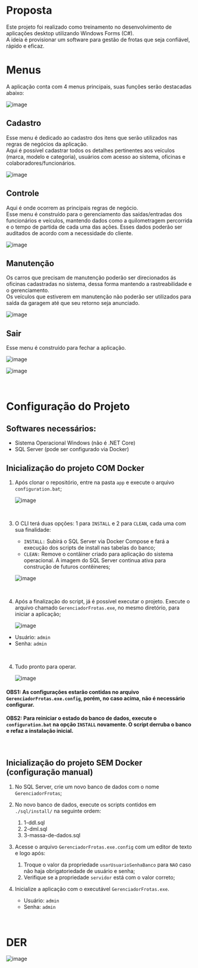 # Proposta

Este projeto foi realizado como treinamento no desenvolvimento de aplicações desktop utilizando Windows Forms (C#).
<br/>
A ideia é provisionar um software para gestão de frotas que seja confiável, rápido e eficaz.

# Menus

A aplicação conta com 4 menus principais, suas funções serão destacadas abaixo:

![image](https://github.com/user-attachments/assets/db62297b-40fd-49ee-a409-cd23650f4d2a)


## Cadastro

Esse menu é dedicado ao cadastro dos itens que serão utilizados nas regras de negócios da aplicação.
<br/>
Aqui é possível cadastrar todos os detalhes pertinentes aos veículos (marca, modelo e categoria), usuários com acesso ao sistema, oficinas e colaboradores/funcionários.

![image](https://github.com/user-attachments/assets/e4198234-c73b-43c3-a16f-86bc4d304139)


## Controle

Aqui é onde ocorrem as principais regras de negócio.
<br/>
Esse menu é construído para o gerenciamento das saídas/entradas dos funcionários e veículos, mantendo dados como a quilometragem percorrida e o tempo de partida de cada uma das ações. Esses dados poderão ser auditados de acordo com a necessidade do cliente.

![image](https://github.com/user-attachments/assets/0a8fc91d-05a9-4f96-8f27-eb057987066a)


## Manutenção

Os carros que precisam de manutenção poderão ser direcionados ás oficinas cadastradas no sistema, dessa forma mantendo a rastreabilidade e o gerenciamento.
<br/>
Os veículos que estiverem em manutenção não poderão ser utilizados para saída da garagem até que seu retorno seja anunciado. 

![image](https://github.com/user-attachments/assets/4b9244b0-869a-49e6-9e53-4acfd29b4ffd)


## Sair

Esse menu é construído para fechar a aplicação.

![image](https://github.com/user-attachments/assets/24b5e64b-ec02-486f-af94-1debe2c96084)

![image](https://github.com/user-attachments/assets/1953cfd2-8bf7-488e-b356-09a9d508ea22)


<br/>

# Configuração do Projeto

## Softwares necessários:

 - Sistema Operacional Windows (não é .NET Core)
 - SQL Server (pode ser configurado via Docker)

## Inicialização do projeto COM Docker

1. Após clonar o repositório, entre na pasta `app` e execute o arquivo `configuration.bat`;
  
    ![image](https://github.com/user-attachments/assets/e9227b57-d665-4a9d-b6f6-8d1b5bfef31d)
  <br/>
  
3. O CLI terá duas opções: 1 para `INSTALL` e 2 para `CLEAN`, cada uma com sua finalidade:
   <br/>
   - ``INSTALL:`` Subirá o SQL Server via Docker Compose e fará a execução dos scripts de install nas tabelas do banco;
   - ``CLEAN:`` Remove o contâiner criado para aplicação do sistema operacional. A imagem do SQL Server continua ativa para construção de futuros contêineres;

   ![image](https://github.com/user-attachments/assets/0e15a256-6308-4106-b8da-ddaec82e7c3e)
  <br/>

4. Após a finalização do script, já é possível executar o projeto. Execute o arquivo chamado `GerenciadorFrotas.exe`, no mesmo diretório, para iniciar a aplicação;
   <br/>
   
   ![image](https://github.com/user-attachments/assets/5ce755fd-e759-4a33-ba32-d475c62afcb8)

  - Usuário: `admin`
  - Senha: `admin`

  <br/>

4. Tudo pronto para operar.
   <br/>
   
   ![image](https://github.com/user-attachments/assets/d5bd6eba-80ad-41b8-b97d-0911169ad457)


#### OBS1: As configurações estarão contidas no arquivo `GerenciadorFrotas.exe.config`, porém, no caso acima, não é necessário configurar.
#### OBS2: Para reiniciar o estado do banco de dados, execute o `configuration.bat` na opção `INSTALL` novamente. O script derruba o banco e refaz a instalação inicial. 

<br/>

## Inicialização do projeto SEM Docker (configuração manual)

1. No SQL Server, crie um novo banco de dados com o nome `GerenciadorFrotas`;

2. No novo banco de dados, execute os scripts contidos em `./sql/install/` na seguinte ordem:

   1. 1-ddl.sql
   2. 2-dml.sql
   3. 3-massa-de-dados.sql

3. Acesse o arquivo `GerenciadorFrotas.exe.config` com um editor de texto e logo após:

   1. Troque o valor da propriedade `usarUsuarioSenhaBanco` para `NAO` caso não haja obrigatoriedade de usuário e senha;
   2. Verifique se a propriedade `servidor` está com o valor correto;

5. Inicialize a aplicação com o executável `GerenciadorFrotas.exe`.

    - Usuário: `admin`
    - Senha: `admin`

<br/>

# DER

![image](https://github.com/user-attachments/assets/7ed5cf74-3480-47a4-abb8-9e62d2046e2d)

